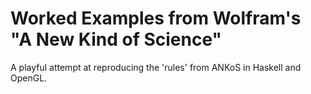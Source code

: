 Worked Examples from Wolfram's "A New Kind of Science"
=====================================================

A playful attempt at reproducing the 'rules' from ANKoS in Haskell and OpenGL.
